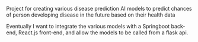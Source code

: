 Project for creating various disease prediction AI models to predict chances of person developing disease in the future based on their health data

Eventually I want to integrate the various models with a Springboot back-end, React.js front-end, and allow the models to be called from a flask api.

